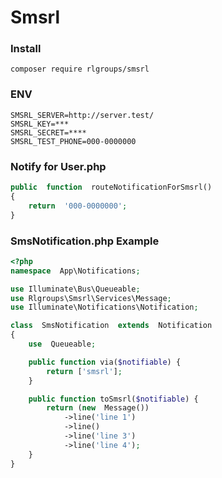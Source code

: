 # Smsrl

### Install
	composer require rlgroups/smsrl

### ENV
	SMSRL_SERVER=http://server.test/
	SMSRL_KEY=***
	SMSRL_SECRET=****
	SMSRL_TEST_PHONE=000-0000000

### Notify for User.php
```php
public  function  routeNotificationForSmsrl()
{
	return  '000-0000000';
}
```

### SmsNotification.php Example
```php
<?php
namespace  App\Notifications;

use Illuminate\Bus\Queueable;
use Rlgroups\Smsrl\Services\Message;
use Illuminate\Notifications\Notification;

class  SmsNotification  extends  Notification
{
	use  Queueable;

	public function via($notifiable) {
		return ['smsrl'];
	}

	public function toSmsrl($notifiable) {
		return (new  Message())
			->line('line 1')
			->line()
			->line('line 3')
			->line('line 4');
	}
}
```
